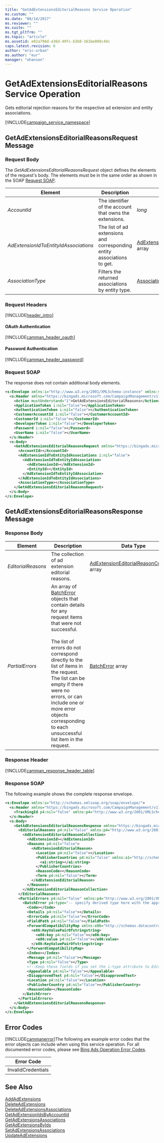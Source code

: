 ```yaml
---
title: "GetAdExtensionsEditorialReasons Service Operation"
ms.custom: ""
ms.date: "08/14/2017"
ms.reviewer: ""
ms.suite: ""
ms.tgt_pltfrm: ""
ms.topic: "article"
ms.assetid: e02a796d-a36d-49fc-b3b0-161be089c4dc
caps.latest.revision: 6
author: "eric-urban"
ms.author: "eur"
manager: "ehansen"
---
```

# GetAdExtensionsEditorialReasons Service Operation
Gets editorial rejection reasons for the respective ad extension and entity associations.

[!INCLUDE[campaign_service_namespace](../campaign-api/includes/campaign-service-namespace.md)]

## <a name="request"></a>GetAdExtensionsEditorialReasonsRequest Message

### Request Body
The *GetAdExtensionsEditorialReasonsRequest* object defines the elements of the request's body. The elements must be in the same order as shown in the SOAP [Request SOAP](#request_soap).

|Element|Description|Data Type|
|-----------|---------------|-------------|
|*AccountId*|The identifier of the account that owns the extensions.|*long*|
|*AdExtensionIdToEntityIdAssociations*|The list of ad extensions and corresponding entity associations to get.|[AdExtensionIdToEntityIdAssociation](../campaign-api/adextensionidtoentityidassociation-data-object.md) array|
|*AssociationType*|Filters the returned associations by entity type.|[AssociationType](../campaign-api/associationtype-value-set.md)|

### Request Headers
[!INCLUDE[header_intro](../campaign-api/includes/header-intro.md)]
#### OAuth Authentication
[!INCLUDE[camman_header_oauth](../campaign-api/includes/camman-header-oauth.md)]
#### Password Authentication
[!INCLUDE[camman_header_password](../campaign-api/includes/camman-header-password.md)]
### <a name="request_soap"></a>Request SOAP
The response does not contain additional body elements.

```xml
<s:Envelope xmlns:i="http://www.w3.org/2001/XMLSchema-instance" xmlns:s="http://schemas.xmlsoap.org/soap/envelope/">
  <s:Header xmlns="https://bingads.microsoft.com/CampaignManagement/v11">
    <Action mustUnderstand="1">GetAdExtensionsEditorialReasons</Action>
    <ApplicationToken i:nil="false"></ApplicationToken>
    <AuthenticationToken i:nil="false"></AuthenticationToken>
    <CustomerAccountId i:nil="false"></CustomerAccountId>
    <CustomerId i:nil="false"></CustomerId>
    <DeveloperToken i:nil="false"></DeveloperToken>
    <Password i:nil="false"></Password>
    <UserName i:nil="false"></UserName>
  </s:Header>
  <s:Body>
    <GetAdExtensionsEditorialReasonsRequest xmlns="https://bingads.microsoft.com/CampaignManagement/v11">
      <AccountId></AccountId>
      <AdExtensionIdToEntityIdAssociations i:nil="false">
        <AdExtensionIdToEntityIdAssociation>
          <AdExtensionId></AdExtensionId>
          <EntityId></EntityId>
        </AdExtensionIdToEntityIdAssociation>
      </AdExtensionIdToEntityIdAssociations>
      <AssociationType></AssociationType>
    </GetAdExtensionsEditorialReasonsRequest>
  </s:Body>
</s:Envelope>
```

## <a name="response"></a>GetAdExtensionsEditorialReasonsResponse Message

### <a name="Body_Elements"></a>Response Body

|Element|Description|Data Type|
|-----------|---------------|-------------|
|*EditorialReasons*|The collection of ad extension editorial reasons.|[AdExtensionEditorialReasonCollection](../campaign-api/adextensioneditorialreasoncollection-data-object.md) array|
|*PartialErrors*|An array of [BatchError](../campaign-api/batcherror-data-object.md) objects that contain details for any request items that were not successful.<br /><br />The list of errors do not correspond directly to the list of items in the request. The list can be empty if there were no errors, or can include one or more error objects corresponding to each unsuccessful list item in the request.|[BatchError](../campaign-api/batcherror-data-object.md) array|
  
### <a name="Header_Elements"></a>Response Header
[!INCLUDE[camman_response_header_table](../campaign-api/includes/camman-response-header-table.md)]
### Response SOAP
The following example shows the complete response envelope.

```xml
<s:Envelope xmlns:s="http://schemas.xmlsoap.org/soap/envelope/">
  <s:Header xmlns="https://bingads.microsoft.com/CampaignManagement/v11">
    <TrackingId p4:nil="false" xmlns:p4="http://www.w3.org/2001/XMLSchema-instance"></TrackingId>
  </s:Header>
  <s:Body>
    <GetAdExtensionsEditorialReasonsResponse xmlns="https://bingads.microsoft.com/CampaignManagement/v11">
      <EditorialReasons p4:nil="false" xmlns:p4="http://www.w3.org/2001/XMLSchema-instance">
        <AdExtensionEditorialReasonCollection>
          <AdExtensionId></AdExtensionId>
          <Reasons p4:nil="false">
            <AdExtensionEditorialReason>
              <Location p4:nil="false"></Location>
              <PublisherCountries p4:nil="false" xmlns:a1="http://schemas.microsoft.com/2003/10/Serialization/Arrays">
                <a1:string></a1:string>
              </PublisherCountries>
              <ReasonCode></ReasonCode>
              <Term p4:nil="false"></Term>
            </AdExtensionEditorialReason>
          </Reasons>
        </AdExtensionEditorialReasonCollection>
      </EditorialReasons>
      <PartialErrors p4:nil="false" xmlns:p4="http://www.w3.org/2001/XMLSchema-instance">
        <BatchError p4:type="-- specify derived type here with the appropriate prefix --">
          <Code></Code>
          <Details p4:nil="false"></Details>
          <ErrorCode p4:nil="false"></ErrorCode>
          <FieldPath p4:nil="false"></FieldPath>
          <ForwardCompatibilityMap xmlns:e86="http://schemas.datacontract.org/2004/07/System.Collections.Generic" p4:nil="false">
            <e86:KeyValuePairOfstringstring>
              <e86:key p4:nil="false"></e86:key>
              <e86:value p4:nil="false"></e86:value>
            </e86:KeyValuePairOfstringstring>
          </ForwardCompatibilityMap>
          <Index></Index>
          <Message p4:nil="false"></Message>
          <Type p4:nil="false"></Type>
          <!--Keep these fields if you set the i:type attribute to EditorialError-->
          <Appealable p4:nil="false"></Appealable>
          <DisapprovedText p4:nil="false"></DisapprovedText>
          <Location p4:nil="false"></Location>
          <PublisherCountry p4:nil="false"></PublisherCountry>
          <ReasonCode></ReasonCode>
        </BatchError>
      </PartialErrors>
    </GetAdExtensionsEditorialReasonsResponse>
  </s:Body>
</s:Envelope>
```

## <a name="errors"></a>Error Codes
[!INCLUDE[cammanerror](../campaign-api/includes/cammanerror.md)]The following are example  error codes that the error objects can include when using this service operation. For all documented error codes, please see [Bing Ads Operation Error Codes](http://go.microsoft.com/fwlink/?LinkId=511884).

|Error Code|
|--------------|
|InvalidCredentials|

## See Also
[AddAdExtensions](../campaign-api/addadextensions-service-operation.md)  
[DeleteAdExtensions](../campaign-api/deleteadextensions-service-operation.md)  
[DeleteAdExtensionsAssociations](../campaign-api/deleteadextensionsassociations-service-operation.md)  
[GetAdExtensionIdsByAccountId](../campaign-api/getadextensionidsbyaccountid-service-operation.md)  
[GetAdExtensionsAssociations](../campaign-api/getadextensionsassociations-service-operation.md)  
[GetAdExtensionsByIds](../campaign-api/getadextensionsbyids-service-operation.md)  
[SetAdExtensionsAssociations](../campaign-api/setadextensionsassociations-service-operation.md)  
[UpdateAdExtensions](../campaign-api/updateadextensions-service-operation.md)  

